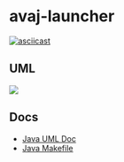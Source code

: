 # avaj-launcher

[![asciicast](https://asciinema.org/a/493327.svg)](https://asciinema.org/a/493327)

## UML
![](https://projects.intra.42.fr/uploads/document/document/7326/avaj_uml.png)

## Docs
- [Java UML Doc](https://www.jmdoudoux.fr/java/dej/chap-uml.htm)
- [Java Makefile](https://gist.github.com/Dnomyar/d01d886731ccc88d3c63)
